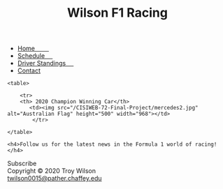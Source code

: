 

<!DOCTYPE html>
<html lang="en">
<head>
    <meta charset="UTF-8">
    <meta name="viewport" content="width=device-width, initial-scale=1.0">
    <link rel="stylesheet" href="WilsonF1.css">
    <title>Home of Wilson F1 Racing</title>
</head>
<body>
    <div id="wrapper">
<header>
   <h1>Wilson F1 Racing</h1>
</header>
<nav> 
    <ul>
        <li><a href="index.html">Home &emsp;&emsp;</a></li>
        <li><a href="schedule.html">Schedule &emsp;</a></li>
        <li><a href="2020_Standings.html">Driver Standings &emsp;</a></li>
        <li><a href="contact.html">Contact</a></li>
    </ul>
</nav>
<main>
    
    <table>
        
        <tr>
        <th> 2020 Champion Winning Car</th>
           <td><img src="/CISIWEB-72-Final-Project/mercedes2.jpg" alt="Australian Flag" height="500" width="968"></td>
            </tr>
        
    </table>

    <h4>Follow us for the latest news in the Formula 1 world of racing!</h4>
<div class="button">Subscribe</div>
</main>
<footer>Copyright &copy; 2020 Troy Wilson 
        <br>
        <a href="mailto:twilson0015@panther.chaffey.edu">twilson0015@pather.chaffey.edu</a>
</footer>
</div>
</body>
</html>
